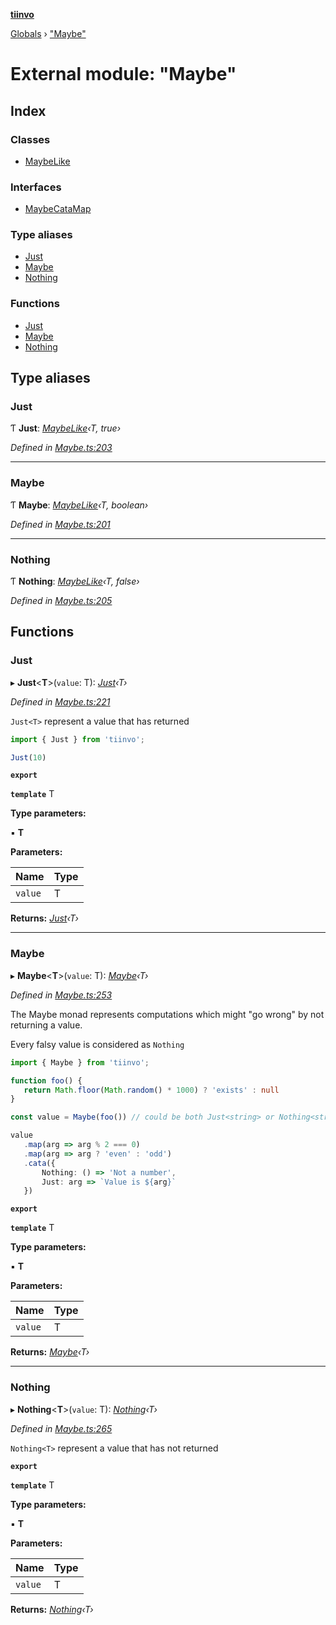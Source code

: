 **[tiinvo](../README.md)**

[Globals](../README.md) › ["Maybe"](_maybe_.md)

# External module: "Maybe"

## Index

### Classes

* [MaybeLike](../classes/_maybe_.maybelike.md)

### Interfaces

* [MaybeCataMap](../interfaces/_maybe_.maybecatamap.md)

### Type aliases

* [Just](_maybe_.md#just)
* [Maybe](_maybe_.md#maybe)
* [Nothing](_maybe_.md#nothing)

### Functions

* [Just](_maybe_.md#just)
* [Maybe](_maybe_.md#maybe)
* [Nothing](_maybe_.md#nothing)

## Type aliases

###  Just

Ƭ **Just**: *[MaybeLike](../classes/_maybe_.maybelike.md)‹T, true›*

*Defined in [Maybe.ts:203](https://github.com/OctoD/tiinvo/blob/191449a/src/Maybe.ts#L203)*

___

###  Maybe

Ƭ **Maybe**: *[MaybeLike](../classes/_maybe_.maybelike.md)‹T, boolean›*

*Defined in [Maybe.ts:201](https://github.com/OctoD/tiinvo/blob/191449a/src/Maybe.ts#L201)*

___

###  Nothing

Ƭ **Nothing**: *[MaybeLike](../classes/_maybe_.maybelike.md)‹T, false›*

*Defined in [Maybe.ts:205](https://github.com/OctoD/tiinvo/blob/191449a/src/Maybe.ts#L205)*

## Functions

###  Just

▸ **Just**<**T**>(`value`: T): *[Just]()‹T›*

*Defined in [Maybe.ts:221](https://github.com/OctoD/tiinvo/blob/191449a/src/Maybe.ts#L221)*

`Just<T>` represent a value that has returned

```ts
import { Just } from 'tiinvo';

Just(10)
```

**`export`** 

**`template`** T

**Type parameters:**

▪ **T**

**Parameters:**

Name | Type |
------ | ------ |
`value` | T |

**Returns:** *[Just]()‹T›*

___

###  Maybe

▸ **Maybe**<**T**>(`value`: T): *[Maybe]()‹T›*

*Defined in [Maybe.ts:253](https://github.com/OctoD/tiinvo/blob/191449a/src/Maybe.ts#L253)*

The Maybe monad represents computations which might "go wrong" by not returning a value.

Every falsy value is considered as `Nothing`

```ts
import { Maybe } from 'tiinvo';

function foo() {
   return Math.floor(Math.random() * 1000) ? 'exists' : null
}

const value = Maybe(foo()) // could be both Just<string> or Nothing<string | null>

value
   .map(arg => arg % 2 === 0)
   .map(arg => arg ? 'even' : 'odd')
   .cata({
       Nothing: () => 'Not a number',
       Just: arg => `Value is ${arg}`
   })
```

**`export`** 

**`template`** T

**Type parameters:**

▪ **T**

**Parameters:**

Name | Type |
------ | ------ |
`value` | T |

**Returns:** *[Maybe]()‹T›*

___

###  Nothing

▸ **Nothing**<**T**>(`value`: T): *[Nothing]()‹T›*

*Defined in [Maybe.ts:265](https://github.com/OctoD/tiinvo/blob/191449a/src/Maybe.ts#L265)*

`Nothing<T>` represent a value that has not returned

**`export`** 

**`template`** T

**Type parameters:**

▪ **T**

**Parameters:**

Name | Type |
------ | ------ |
`value` | T |

**Returns:** *[Nothing]()‹T›*
